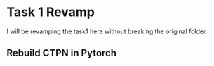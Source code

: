 # Task 1 Revamp

I will be revamping the task1 here without breaking the original folder.

## Rebuild CTPN in Pytorch

